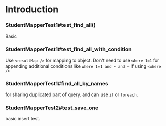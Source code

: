 # Introduction

### StudentMapperTest1#test_find_all()

Basic

### StudentMapperTest1#test_find_all_with_condition

Use `<resultMap />` for mapping to object. Don't need to use `where 1=1` for appending additional conditions like `where 1=1 and ~ and ~`  if using `<where />`

### StudentMapperTest1#find_all_by_names

for sharing duplicated part of query. and can use `if` or `foreach`.

### StudentMapperTest2#test_save_one

basic insert test.

